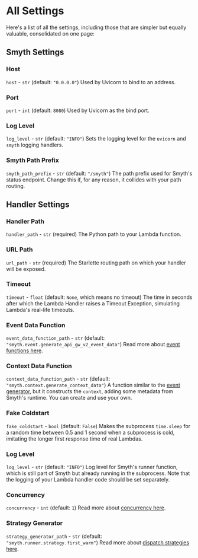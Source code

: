 # All Settings

Here's a list of all the settings, including those that are simpler but equally valuable, consolidated on one page:

## Smyth Settings

### Host

`host` - `str` (default: `"0.0.0.0"`) Used by Uvicorn to bind to an address.

### Port

`port` - `int` (default: `8080`) Used by Uvicorn as the bind port.

### Log Level

`log_level` - `str` (default: `"INFO"`) Sets the logging level for the `uvicorn` and `smyth` logging handlers.

### Smyth Path Prefix

`smyth_path_prefix` - `str` (default: `"/smyth"`) The path prefix used for Smyth's status endpoint. Change this if, for any reason, it collides with your path routing.

## Handler Settings

### Handler Path

`handler_path` - `str` (required) The Python path to your Lambda function.

### URL Path

`url_path` - `str` (required) The Starlette routing path on which your handler will be exposed.

### Timeout

`timeout` - `float` (default: `None`, which means no timeout) The time in seconds after which the Lambda Handler raises a Timeout Exception, simulating Lambda's real-life timeouts.

### Event Data Function

`event_data_function_path` - `str` (default: `"smyth.event.generate_api_gw_v2_event_data"`) Read more about [event functions here](event_functions.md).

### Context Data Function

`context_data_function_path` - `str` (default: `"smyth.context.generate_context_data"`) A function similar to the [event generator](event_functions.md), but it constructs the `context`, adding some metadata from Smyth's runtime. You can create and use your own.

### Fake Coldstart

`fake_coldstart` - `bool` (default: `False`) Makes the subprocess `time.sleep` for a random time between 0.5 and 1 second when a subprocess is cold, imitating the longer first response time of real Lambdas.

### Log Level

`log_level` - `str` (default: `"INFO"`) Log level for Smyth's runner function, which is still part of Smyth but already running in the subprocess. Note that the logging of your Lambda handler code should be set separately.

### Concurrency

`concurrency` - `int` (default: `1`) Read more about [concurrency here](concurrency.md).

### Strategy Generator

`strategy_generator_path` - `str` (default: `"smyth.runner.strategy.first_warm"`) Read more about [dispatch strategies here](concurrency.md/#dispatch-strategy).

